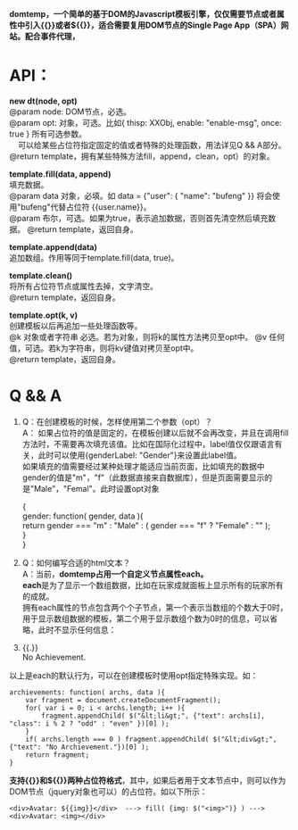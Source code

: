 ﻿**domtemp，一个简单的基于DOM的Javascript模板引擎，仅仅需要节点或者属性中引入{{}}或者${{}}，适合需要复用DOM节点的Single Page App（SPA）网站。配合事件代理，**  
# API：  
**new dt(node, opt)**  
@param node: DOM节点，必选。  
@param opt: 对象，可选。比如{ thisp: XXObj, enable: "enable-msg", once: true } 所有可选参数。  
&nbsp;&nbsp;&nbsp;&nbsp;可以给某些占位符指定固定的值或者特殊的处理函数，用法详见Q && A部分。  
@return template，拥有某些特殊方法fill，append，clean，opt）的对象。  

**template.fill(data, append)**  
填充数据。  
@param data 对象，必填。如 data = {"user": { "name": "bufeng" }} 将会使用"bufeng"代替占位符 {{user.name}}。  
@param 布尔，可选。如果为true，表示追加数据，否则首先清空然后填充数据。
@return template，返回自身。 
  
**template.append(data)**  
追加数组。作用等同于template.fill(data, true)。  
  
**template.clean()**  
将所有占位符节点或属性去掉，文字清空。  
@return template，返回自身。  

**template.opt(k, v)**  
创建模板以后再追加一些处理函数等。  
@k 对象或者字符串 必选。若为对象，则将k的属性方法拷贝至opt中。
@v 任何值，可选。若k为字符串，则将kv键值对拷贝至opt中。  
@return template，返回自身。  

# Q && A
1. Q：在创建模板的时候，怎样使用第二个参数（opt）？  
A： 如果占位符的值是固定的，在模板创建以后就不会再改变，并且在调用fill方法时，不需要再次填充该值。比如在国际化过程中，label值仅仅跟语言有关，此时可以使用{genderLabel: "Gender"}来设置此label值。  
如果填充的值需要经过某种处理才能适应当前页面，比如填充的数据中gender的值是"m"，"f"（此数据直接来自数据库），但是页面需要显示的是"Male"，"Femal"。此时设置opt对象  


    {  
        gender: function( gender, data ){  
            return gender === "m" : "Male" : ( gender === "f" ? "Female" : "" );  
        }  
    }

2. Q：如何编写合适的html文本？  
A：当前，**domtemp占用一个自定义节点属性each。**  
**each**是为了显示一个数组数据，比如在玩家成就面板上显示所有的玩家所有的成就。  
拥有each属性的节点包含两个个子节点，第一个表示当数组的个数大于0时，用于显示数组数据的模板，第二个用于显示数组个数为0时的信息，可以省略，此时不显示任何信息：  


    <div each="achievement">  
        <li>{{.}}</li>  
        <div>No Achievement.</div>  
    <div>    
以上是each的默认行为，可以在创建模板时使用opt指定特殊实现。如：  

    
    archievements: function( archs, data ){  
        var fragment = document.createDocumentFragment();  
        for( var i = 0; i < archs.length; i++ ){  
            fragment.appendChild( $("&lt;li&gt;", {"text": archs[i], "class": i % 2 ? "odd" : "even" })[0] );  
        }  
        if( archs.length === 0 ) fragment.appendChild( $("&lt;div&gt;", {"text": "No Archievement."})[0] );  
        return fragment;  
    }  
**支持{{}}和${{}}两种占位符格式**，其中，如果后者用于文本节点中，则可以作为DOM节点（jquery对象也可以）的占位符。如以下所示：  
    
    <div>Avatar: ${{img}}</div>  ---> fill( {img: $("<img>")} ) ---> <div>Avatar: <img></div>